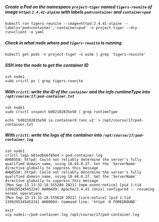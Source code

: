 ##### Create a Pod on the namespace `project-tiger` named `tigers-reunite` of image `httpd:2.4.41-alpine` with labels `pod=container` and `container=pod`
```
kubectl run tigers-reunite --image=httpd:2.4.41-alpine --labels='pod=container','container=pod' -n project-tiger --dry-run=client -o yaml
```

##### Check in what node where pod `tigers-reunite` is running
```
kubectl get pods -n project-tiger -o wide | grep 'tigers-reunite'
```

##### SSH into the node to get the container ID
```
ssh node1
sudo crictl ps | grep tigers-reunite
```

##### With `crictl`: write the ID of the `container` and the info.runtimeType into `/opt/course/17/pod-container.txt`
```
ssh node1
sudo crictl inspect bd02102835e50 | grep runtimeType

echo 'bd02102835e50 io.containerd.runc.v2' > /opt/course/17/pod-container.txt
```


##### With `crictl`: write the logs of the container into `/opt/course/17/pod-container.log`
```
ssh node1
crictl logs b01edbe6f89ed > pod-container.log
AH00558: httpd: Could not reliably determine the server's fully qualified domain name, using 10.44.0.37. Set the 'ServerName' directive globally to suppress this message
AH00558: httpd: Could not reliably determine the server's fully qualified domain name, using 10.44.0.37. Set the 'ServerName' directive globally to suppress this message
[Mon Sep 13 13:32:18.555280 2021] [mpm_event:notice] [pid 1:tid 139929534545224] AH00489: Apache/2.4.41 (Unix) configured -- resuming normal operations
[Mon Sep 13 13:32:18.555610 2021] [core:notice] [pid 1:tid 139929534545224] AH00094: Command line: 'httpd -D FOREGROUND'

exit
scp node1:~/pod-container.log /opt/course/17/pod-container.log
```
